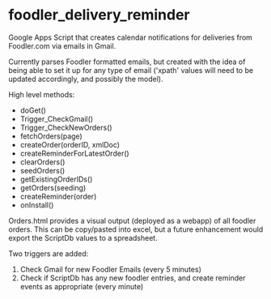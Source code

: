 foodler_delivery_reminder
=========================

Google Apps Script that creates calendar notifications for deliveries from Foodler.com via emails in Gmail.

Currently parses Foodler formatted emails, but created with the idea of being able to set it up for any type of email ('xpath' values will need to be updated accordingly, and possibly the model).

High level methods:
  * doGet()
  * Trigger_CheckGmail()
  * Trigger_CheckNewOrders()
  * fetchOrders(page)
  * createOrder(orderID, xmlDoc)
  * createReminderForLatestOrder()
  * clearOrders()
  * seedOrders()
  * getExistingOrderIDs()
  * getOrders(seeding)
  * createReminder(order)
  * onInstall()

Orders.html provides a visual output (deployed as a webapp) of all foodler orders. This can be copy/pasted into excel, but a future enhancement would export the ScriptDb values to a spreadsheet.

Two triggers are added: 
  1. Check Gmail for new Foodler Emails (every 5 minutes)
  2. Check if ScriptDb has any new foodler entries, and create reminder events as appropriate (every minute)

